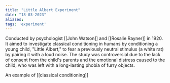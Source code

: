 ```yaml
---
title: "Little Albert Experiment"
date: "18-03-2023"
aliases: 
tags: 'experiment'
---
```


Conducted by psychologist [[John Watson]] and [[Rosalie Rayner]] in 1920. It aimed to investigate classical conditioning in humans by conditioning a young child, "Little Albert," to fear a previously neutral stimulus (a white rat) by pairing it with a loud noise. The study was controversial due to the lack of consent from the child's parents and the emotional distress caused to the child, who was left with a long-lasting phobia of furry objects.

An example of [[classical conditioning]]